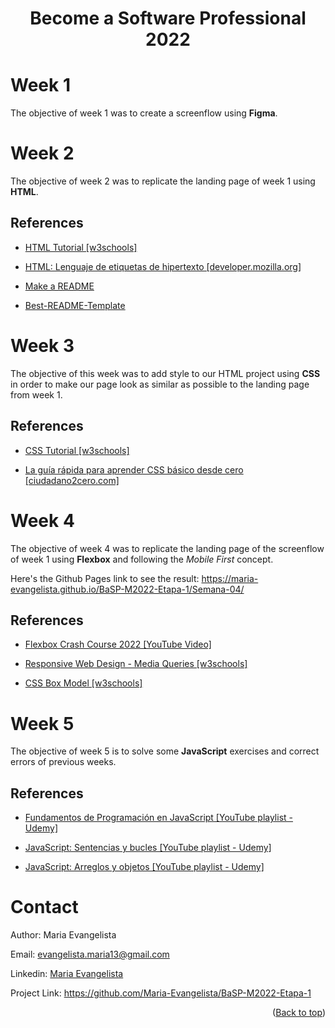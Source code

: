 <h1 align="center"><b>Become a Software Professional 2022</b></h1>

# Week 1
The objective of week 1 was to create a screenflow using <b>Figma</b>.

# Week 2
The objective of week 2 was to replicate the landing page of week 1 using <b>HTML</b>.

## References
- <a href="https://www.w3schools.com/html/default.asp" target="_blank">HTML Tutorial [w3schools]</a>

- <a href="https://developer.mozilla.org/es/docs/Web/HTML" target="_blank">HTML: Lenguaje de etiquetas de hipertexto [developer.mozilla.org]</a>

- <a href="https://www.makeareadme.com/" target="_blank">Make a README</a>

- <a href="https://github.com/othneildrew/Best-README-Template#readme" target="_blank">Best-README-Template</a>

# Week 3
The objective of this week was to add style to our HTML project using <b>CSS</b> in order to make our page look as similar as possible to the landing page from week 1.

## References
- <a href="https://www.w3schools.com/css/default.asp" target="_blank">CSS Tutorial [w3schools]</a>

- <a href="https://www.ciudadano2cero.com/aprender-css-basico-desde-cero/" target="_blank"> La guía rápida para aprender CSS básico desde cero [ciudadano2cero.com]</a>

# Week 4
The objective of week 4 was to replicate the landing page of the screenflow of week 1 using <b>Flexbox</b> and following the <i>Mobile First</i> concept.
<!-- *as the main tool for the creation of a Responsive Design -->

Here's the Github Pages link to see the result: <a href="https://maria-evangelista.github.io/BaSP-M2022-Etapa-1/Semana-04/" target="_blank"> https://maria-evangelista.github.io/BaSP-M2022-Etapa-1/Semana-04/</a> 

## References
- <a href="https://www.youtube.com/watch?v=3YW65K6LcIA" target="_blank">Flexbox Crash Course 2022 [YouTube Video]</a>
  
- <a href="https://www.w3schools.com/css/css_rwd_mediaqueries.asp" target="_blank">Responsive Web Design - Media Queries [w3schools]</a>
  
- <a href="https://www.w3schools.com/css/css_boxmodel.asp" target="_blank">CSS Box Model [w3schools]</a>

# Week 5
The objective of week 5 is to solve some <b>JavaScript</b> exercises and correct errors of previous weeks.

## References
- <a href="https://www.youtube.com/playlist?list=PLEfmn-5Ho68TYu8hB4NG4pWUIJpRXA8dm" target="_blank">Fundamentos de Programación en JavaScript [YouTube playlist - Udemy]</a>
  
- <a href="https://www.youtube.com/playlist?list=PLEfmn-5Ho68Qg7airyFpWQFP-Abxnvk-y" target="_blank">JavaScript: Sentencias y bucles [YouTube playlist - Udemy]</a>
  
- <a href="https://www.youtube.com/playlist?list=PLEfmn-5Ho68R2r0JyrYD1m9a14ahL_Ywh" target="_blank">JavaScript: Arreglos y objetos [YouTube playlist - Udemy]</a>

# Contact
Author: Maria Evangelista

Email: evangelista.maria13@gmail.com

Linkedin: <a href="https://www.linkedin.com/in/mariaevangelista-/" target="_blank">Maria Evangelista</a>

Project Link: <a href="https://github.com/Maria-Evangelista/BaSP-M2022-Etapa-1" target="_blank">https://github.com/Maria-Evangelista/BaSP-M2022-Etapa-1</a>

<p align="right">(<a href="#top">Back to top</a>)</p>
